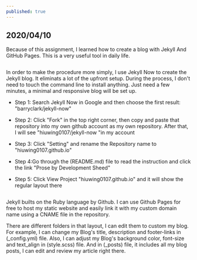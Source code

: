 ```yaml
---
published: true
---
```

## 2020/04/10

Because of this assignment, I learned how to create a blog with Jekyll And GitHub Pages. This is a very useful tool in daily life.

 <img src="https://miro.medium.com/max/1400/1*xhVXlPsI9x1zF4_mK5gFbw.png" alt="">

In order to make the procedure more simply, I use Jekyll Now to create the Jekyll blog. It eliminats a lot of the upfront setup. During the process, I don't need to touch the command line to install anything. Just need a few minutes, a minimal and responsive blog will be set up.

- Step 1: Search Jekyll Now in Google and then choose the first result:   "barryclark/jekyll-now"

- Step 2: Click "Fork" in the top right corner, then copy and paste that repository into my own github account as my own repository. After that, I will see "hiuwing0107/jekyll-now "in my account

- Step 3: Click "Setting" and rename the Repository name to "hiuwing0107.github.io"

- Step 4:Go through the (README.md) file to read the instruction and click the link "Prose by Development Sheed"

- Step 5: Click View Project "hiuwing0107.github.io" and it will show the regular layout there

<img src="https://lh3.googleusercontent.com/j3mhLfpKr_hAe-xdXF6pCRB9E8djnDy5VJ3EJHvQ_hKzMRpxkGhr5uK8sTugFZDKwjSi1Z301cuCckeAGfW04nHd-frfzoMlSrIBwcw_j3y9OnfsL54ngjIj6RKZe5FZjD-VMK2d4KDbzsPURqgO_Ly1Hv_oRxtG5wSaVA8b92D9gHE0RLjont41FiGrdPPaDQ5URBTMyK_MNKtP88YKAFFE-cMKvHb92WhynFmtllB21LVZPo9pop2GOdwTKQLKAWPuX0RYiJ4AshBMeECNx0VB1GQyXVi4_5ha2LXeQDmdGG_4_46OGwFt6s5dtMi5Vle1mGULV6TsvN47WIdU3MpnPx0xL8jZjeboX978nvYFPszpIYyqkuWcYE3WHfLiy1b97HJAwWmwvHsHfKfKHt_aW1V3J1tph6SjRPumZ206R2WDfgIZ6qKYKieau4Q5yz1OnR6mgalxzmhQuQG6IOmPhG-TwpCUbMNHVh9xWiYz9G5QGxIlvpwowWpsy6YlKi9XLf_6qi9fWxhT4Zyrf3WXIGOdhklMxNnJWr9-QGX99EDHFIVEhNvuPwGITY3c44Pnl9-D4GPMjtqQcUHW77ACa7YO_EMqg3r7f0B8cV4B6eSUCQvne0IFtBpUTw0Lu9tvmw2klNYRtwnRiSTTrhOxhkwDFcJ2pI7tlUYNMs9oZPI6NH3n56Y_qJRX=w322-h261-no" alt="">

Jekyll builts on the Ruby language by Github. I can use Github Pages for free to host my static website and easily link it with my custom domain name using a CNAME file in the repository.

There are different folders in that layout, I can edit them to custom my blog. For example, I can change my Blog's title, description and footer-links in (_config.yml) file. Also, I can adjust my Blog's background color, font-size and text_align in (style.scss) file. And in (_posts) file, it includes all my blog posts, I can edit and review my article right there.
